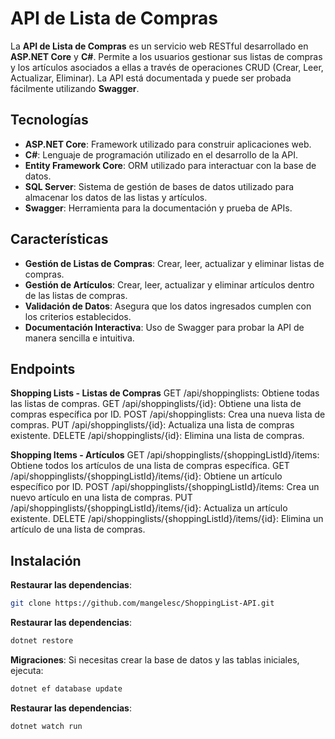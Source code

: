 # API de Lista de Compras

La **API de Lista de Compras** es un servicio web RESTful desarrollado en **ASP.NET Core** y **C#**. Permite a los usuarios gestionar sus listas de compras y los artículos asociados a ellas a través de operaciones CRUD (Crear, Leer, Actualizar, Eliminar). La API está documentada y puede ser probada fácilmente utilizando **Swagger**.

## Tecnologías

- **ASP.NET Core**: Framework utilizado para construir aplicaciones web.
- **C#**: Lenguaje de programación utilizado en el desarrollo de la API.
- **Entity Framework Core**: ORM utilizado para interactuar con la base de datos.
- **SQL Server**: Sistema de gestión de bases de datos utilizado para almacenar los datos de las listas y artículos.
- **Swagger**: Herramienta para la documentación y prueba de APIs.

## Características

- **Gestión de Listas de Compras**: Crear, leer, actualizar y eliminar listas de compras.
- **Gestión de Artículos**: Crear, leer, actualizar y eliminar artículos dentro de las listas de compras.
- **Validación de Datos**: Asegura que los datos ingresados cumplen con los criterios establecidos.
- **Documentación Interactiva**: Uso de Swagger para probar la API de manera sencilla e intuitiva.

## Endpoints

**Shopping Lists - Listas de Compras**
GET /api/shoppinglists: Obtiene todas las listas de compras.
GET /api/shoppinglists/{id}: Obtiene una lista de compras específica por ID.
POST /api/shoppinglists: Crea una nueva lista de compras.
PUT /api/shoppinglists/{id}: Actualiza una lista de compras existente.
DELETE /api/shoppinglists/{id}: Elimina una lista de compras.

**Shopping Items - Artículos**
GET /api/shoppinglists/{shoppingListId}/items: Obtiene todos los artículos de una lista de compras específica.
GET /api/shoppinglists/{shoppingListId}/items/{id}: Obtiene un artículo específico por ID.
POST /api/shoppinglists/{shoppingListId}/items: Crea un nuevo artículo en una lista de compras.
PUT /api/shoppinglists/{shoppingListId}/items/{id}: Actualiza un artículo existente.
DELETE /api/shoppinglists/{shoppingListId}/items/{id}: Elimina un artículo de una lista de compras.

## Instalación

**Restaurar las dependencias**:

```bash
git clone https://github.com/mangelesc/ShoppingList-API.git
```

**Restaurar las dependencias**:

```bash
dotnet restore
```

**Migraciones**:
Si necesitas crear la base de datos y las tablas iniciales, ejecuta:

```bash
dotnet ef database update
```

**Restaurar las dependencias**:

```bash
dotnet watch run
```
